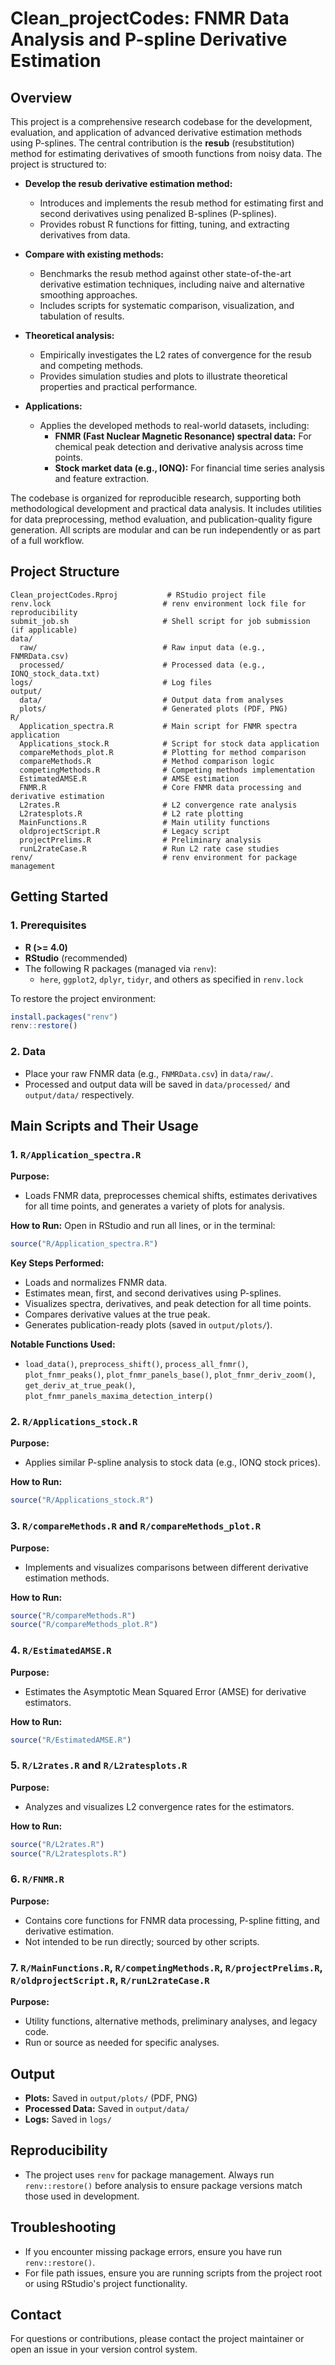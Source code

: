 # Clean_projectCodes: FNMR Data Analysis and P-spline Derivative Estimation


## Overview
This project is a comprehensive research codebase for the development, evaluation, and application of advanced derivative estimation methods using P-splines. The central contribution is the **resub** (resubstitution) method for estimating derivatives of smooth functions from noisy data. The project is structured to:

- **Develop the resub derivative estimation method:**
  - Introduces and implements the resub method for estimating first and second derivatives using penalized B-splines (P-splines).
  - Provides robust R functions for fitting, tuning, and extracting derivatives from data.

- **Compare with existing methods:**
  - Benchmarks the resub method against other state-of-the-art derivative estimation techniques, including naive and alternative smoothing approaches.
  - Includes scripts for systematic comparison, visualization, and tabulation of results.

- **Theoretical analysis:**
  - Empirically investigates the L2 rates of convergence for the resub and competing methods.
  - Provides simulation studies and plots to illustrate theoretical properties and practical performance.

- **Applications:**
  - Applies the developed methods to real-world datasets, including:
    - **FNMR (Fast Nuclear Magnetic Resonance) spectral data:** For chemical peak detection and derivative analysis across time points.
    - **Stock market data (e.g., IONQ):** For financial time series analysis and feature extraction.

The codebase is organized for reproducible research, supporting both methodological development and practical data analysis. It includes utilities for data preprocessing, method evaluation, and publication-quality figure generation. All scripts are modular and can be run independently or as part of a full workflow.

## Project Structure
```
Clean_projectCodes.Rproj           # RStudio project file
renv.lock                         # renv environment lock file for reproducibility
submit_job.sh                     # Shell script for job submission (if applicable)
data/
  raw/                            # Raw input data (e.g., FNMRData.csv)
  processed/                      # Processed data (e.g., IONQ_stock_data.txt)
logs/                             # Log files
output/
  data/                           # Output data from analyses
  plots/                          # Generated plots (PDF, PNG)
R/
  Application_spectra.R           # Main script for FNMR spectra application
  Applications_stock.R            # Script for stock data application
  compareMethods_plot.R           # Plotting for method comparison
  compareMethods.R                # Method comparison logic
  competingMethods.R              # Competing methods implementation
  EstimatedAMSE.R                 # AMSE estimation
  FNMR.R                          # Core FNMR data processing and derivative estimation
  L2rates.R                       # L2 convergence rate analysis
  L2ratesplots.R                  # L2 rate plotting
  MainFunctions.R                 # Main utility functions
  oldprojectScript.R              # Legacy script
  projectPrelims.R                # Preliminary analysis
  runL2rateCase.R                 # Run L2 rate case studies
renv/                             # renv environment for package management
```

## Getting Started

### 1. Prerequisites
- **R (>= 4.0)**
- **RStudio** (recommended)
- The following R packages (managed via `renv`):
  - `here`, `ggplot2`, `dplyr`, `tidyr`, and others as specified in `renv.lock`

To restore the project environment:
```r
install.packages("renv")
renv::restore()
```

### 2. Data
- Place your raw FNMR data (e.g., `FNMRData.csv`) in `data/raw/`.
- Processed and output data will be saved in `data/processed/` and `output/data/` respectively.

## Main Scripts and Their Usage

### 1. `R/Application_spectra.R`
**Purpose:**
- Loads FNMR data, preprocesses chemical shifts, estimates derivatives for all time points, and generates a variety of plots for analysis.

**How to Run:**
Open in RStudio and run all lines, or in the terminal:
```r
source("R/Application_spectra.R")
```

**Key Steps Performed:**
- Loads and normalizes FNMR data.
- Estimates mean, first, and second derivatives using P-splines.
- Visualizes spectra, derivatives, and peak detection for all time points.
- Compares derivative values at the true peak.
- Generates publication-ready plots (saved in `output/plots/`).

**Notable Functions Used:**
- `load_data()`, `preprocess_shift()`, `process_all_fnmr()`, `plot_fnmr_peaks()`, `plot_fnmr_panels_base()`, `plot_fnmr_deriv_zoom()`, `get_deriv_at_true_peak()`, `plot_fnmr_panels_maxima_detection_interp()`

### 2. `R/Applications_stock.R`
**Purpose:**
- Applies similar P-spline analysis to stock data (e.g., IONQ stock prices).

**How to Run:**
```r
source("R/Applications_stock.R")
```

### 3. `R/compareMethods.R` and `R/compareMethods_plot.R`
**Purpose:**
- Implements and visualizes comparisons between different derivative estimation methods.

**How to Run:**
```r
source("R/compareMethods.R")
source("R/compareMethods_plot.R")
```

### 4. `R/EstimatedAMSE.R`
**Purpose:**
- Estimates the Asymptotic Mean Squared Error (AMSE) for derivative estimators.

**How to Run:**
```r
source("R/EstimatedAMSE.R")
```

### 5. `R/L2rates.R` and `R/L2ratesplots.R`
**Purpose:**
- Analyzes and visualizes L2 convergence rates for the estimators.

**How to Run:**
```r
source("R/L2rates.R")
source("R/L2ratesplots.R")
```

### 6. `R/FNMR.R`
**Purpose:**
- Contains core functions for FNMR data processing, P-spline fitting, and derivative estimation.
- Not intended to be run directly; sourced by other scripts.

### 7. `R/MainFunctions.R`, `R/competingMethods.R`, `R/projectPrelims.R`, `R/oldprojectScript.R`, `R/runL2rateCase.R`
**Purpose:**
- Utility functions, alternative methods, preliminary analyses, and legacy code.
- Run or source as needed for specific analyses.

## Output
- **Plots:** Saved in `output/plots/` (PDF, PNG)
- **Processed Data:** Saved in `output/data/`
- **Logs:** Saved in `logs/`

## Reproducibility
- The project uses `renv` for package management. Always run `renv::restore()` before analysis to ensure package versions match those used in development.

## Troubleshooting
- If you encounter missing package errors, ensure you have run `renv::restore()`.
- For file path issues, ensure you are running scripts from the project root or using RStudio's project functionality.

## Contact
For questions or contributions, please contact the project maintainer or open an issue in your version control system.
